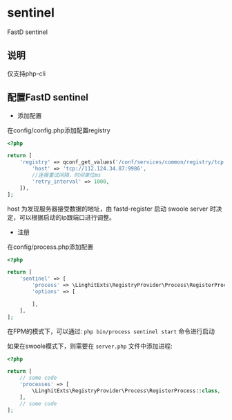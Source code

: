 # sentinel
FastD sentinel

## 说明
仅支持php-cli

## 配置FastD sentinel

- 添加配置

在config/config.php添加配置registry

```php
<?php

return [
    'registry' => qconf_get_values('/conf/services/common/registry/tcp', null, null, [
        'host' => 'tcp://112.124.34.87:9986',
        //连接重试间隔，时间单位ms
        'retry_interval' => 1000,
    ]),
];
```

host 为发现服务器接受数据的地址，由 fastd-register 启动 swoole server 时决定，可以根据启动的ip跟端口进行调整。

- 注册

在config/process.php添加配置

 ```php
 <?php
 
 return [
     'sentinel' => [
         'process' => \LinghitExts\RegistryProvider\Process\RegisterProcess::class,
         'options' => [
 
         ],
     ],
 ];
 ```

在FPM的模式下，可以通过: `php bin/process sentinel start` 命令进行启动
 
如果在swoole模式下，则需要在 `server.php` 文件中添加进程: 


```php
<?php

return [
    // some code
    'processes' => [
        \LinghitExts\RegistryProvider\Process\RegisterProcess::class,
    ],
    // some code
];
```